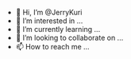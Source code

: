 - 👋 Hi, I’m @JerryKuri
- 👀 I’m interested in ...
- 🌱 I’m currently learning ...
- 💞️ I’m looking to collaborate on ...
- 📫 How to reach me ...

<!---
JerryKuri is a ✨ special ✨ repository because its `README.md` (this file) appears on your GitHub profile.
You can click the Preview link to take a look at your changes.
--->
